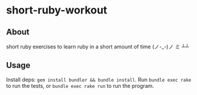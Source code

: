 # short-ruby-workout

## About

short ruby exercises to learn ruby in a short amount of time (ノ-\_-)ノ ミ ┴┴

## Usage

Install deps: `gem install bundler && bundle install`. Run `bundle exec rake` to run the tests, or `bundle exec rake run` to run the program.
